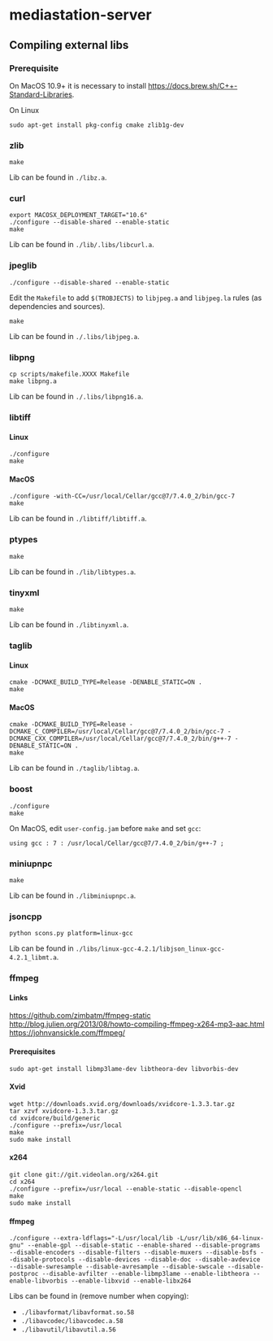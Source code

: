 # mediastation-server

## Compiling external libs

### Prerequisite

On MacOS 10.9+ it is necessary to install https://docs.brew.sh/C++-Standard-Libraries.

On Linux
```
sudo apt-get install pkg-config cmake zlib1g-dev
```

### zlib
```
make
```
Lib can be found in `./libz.a`.


### curl
```
export MACOSX_DEPLOYMENT_TARGET="10.6"
./configure --disable-shared --enable-static
make
```
Lib can be found in `./lib/.libs/libcurl.a`.

### jpeglib
```
./configure --disable-shared --enable-static
```
Edit the `Makefile` to add `$(TROBJECTS)` to `libjpeg.a` and `libjpeg.la` rules (as dependencies and sources).
```
make
```
Lib can be found in `./.libs/libjpeg.a`.

### libpng
```
cp scripts/makefile.XXXX Makefile
make libpng.a
```
Lib can be found in `./.libs/libpng16.a`.

### libtiff

#### Linux
```
./configure
make
```
#### MacOS
```
./configure -with-CC=/usr/local/Cellar/gcc@7/7.4.0_2/bin/gcc-7
make
```
Lib can be found in `./libtiff/libtiff.a`.

### ptypes
```
make
```
Lib can be found in `./lib/libtypes.a`.

### tinyxml
```
make
```
Lib can be found in `./libtinyxml.a`.

### taglib

#### Linux
```
cmake -DCMAKE_BUILD_TYPE=Release -DENABLE_STATIC=ON .
make
```

#### MacOS
```
cmake -DCMAKE_BUILD_TYPE=Release -DCMAKE_C_COMPILER=/usr/local/Cellar/gcc@7/7.4.0_2/bin/gcc-7 -DCMAKE_CXX_COMPILER=/usr/local/Cellar/gcc@7/7.4.0_2/bin/g++-7 -DENABLE_STATIC=ON .
make
```

Lib can be found in `./taglib/libtag.a`.

### boost
```
./configure
make
```

On MacOS, edit `user-config.jam` before `make` and set `gcc`:
```
using gcc : 7 : /usr/local/Cellar/gcc@7/7.4.0_2/bin/g++-7 ;
```


### miniupnpc
```
make
```
Lib can be found in `./libminiupnpc.a`.

### jsoncpp
```
python scons.py platform=linux-gcc
```
Lib can be found in `./libs/linux-gcc-4.2.1/libjson_linux-gcc-4.2.1_libmt.a`.

### ffmpeg

#### Links

https://github.com/zimbatm/ffmpeg-static
http://blog.julien.org/2013/08/howto-compiling-ffmpeg-x264-mp3-aac.html
https://johnvansickle.com/ffmpeg/

#### Prerequisites
```
sudo apt-get install libmp3lame-dev libtheora-dev libvorbis-dev
```

#### Xvid
```
wget http://downloads.xvid.org/downloads/xvidcore-1.3.3.tar.gz
tar xzvf xvidcore-1.3.3.tar.gz
cd xvidcore/build/generic
./configure --prefix=/usr/local
make
sudo make install
```

#### x264
```
git clone git://git.videolan.org/x264.git
cd x264
./configure --prefix=/usr/local --enable-static --disable-opencl
make
sudo make install
```

#### ffmpeg
```
./configure --extra-ldflags="-L/usr/local/lib -L/usr/lib/x86_64-linux-gnu" --enable-gpl --disable-static --enable-shared --disable-programs --disable-encoders --disable-filters --disable-muxers --disable-bsfs --disable-protocols --disable-devices --disable-doc --disable-avdevice --disable-swresample --disable-avresample --disable-swscale --disable-postproc --disable-avfilter --enable-libmp3lame --enable-libtheora --enable-libvorbis --enable-libxvid --enable-libx264
```
Libs can be found in (remove number when copying):
  - `./libavformat/libavformat.so.58` 
  - `./libavcodec/libavcodec.a.58`
  - `./libavutil/libavutil.a.56`
  

